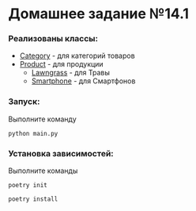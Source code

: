 # Домашнее задание №14.1

### Реализованы классы:

- [Category](src/category.py) - для категорий товаров
- [Product](src/product.py) - для продукции
  - [Lawngrass](src/lawngrass.py) - для Травы
  - [Smartphone](src/smartphone.py) - для Смартфонов

### Запуск:
Выполните команду
```
python main.py
```

### Установка зависимостей:
Выполните команды

```
poetry init

poetry install
